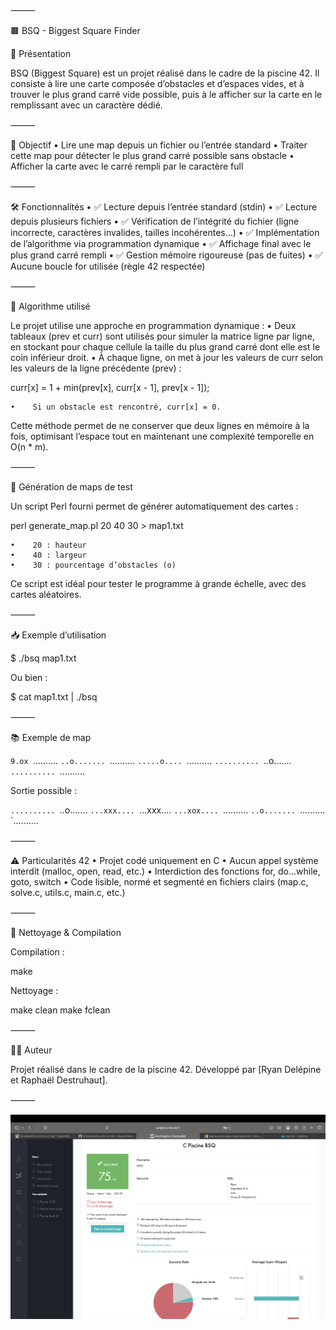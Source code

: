 ⸻

🟫 BSQ - Biggest Square Finder

📌 Présentation

BSQ (Biggest Square) est un projet réalisé dans le cadre de la piscine 42.
Il consiste à lire une carte composée d’obstacles et d’espaces vides, et à trouver le plus grand carré vide possible, puis à le afficher sur la carte en le remplissant avec un caractère dédié.

⸻

🧠 Objectif
    •    Lire une map depuis un fichier ou l’entrée standard
    •    Traiter cette map pour détecter le plus grand carré possible sans obstacle
    •    Afficher la carte avec le carré rempli par le caractère full

⸻

🛠️ Fonctionnalités
    •    ✅ Lecture depuis l’entrée standard (stdin)
    •    ✅ Lecture depuis plusieurs fichiers
    •    ✅ Vérification de l’intégrité du fichier (ligne incorrecte, caractères invalides, tailles incohérentes…)
    •    ✅ Implémentation de l’algorithme via programmation dynamique
    •    ✅ Affichage final avec le plus grand carré rempli
    •    ✅ Gestion mémoire rigoureuse (pas de fuites)
    •    ✅ Aucune boucle for utilisée (règle 42 respectée)

⸻

🔎 Algorithme utilisé

Le projet utilise une approche en programmation dynamique :
    •    Deux tableaux (prev et curr) sont utilisés pour simuler la matrice ligne par ligne, en stockant pour chaque cellule la taille du plus grand carré dont elle est le coin inférieur droit.
    •    À chaque ligne, on met à jour les valeurs de curr selon les valeurs de la ligne précédente (prev) :

curr[x] = 1 + min(prev[x], curr[x - 1], prev[x - 1]);


    •    Si un obstacle est rencontré, curr[x] = 0.

Cette méthode permet de ne conserver que deux lignes en mémoire à la fois, optimisant l’espace tout en maintenant une complexité temporelle en O(n * m).

⸻

🧪 Génération de maps de test

Un script Perl fourni permet de générer automatiquement des cartes :

perl generate_map.pl 20 40 30 > map1.txt

    •    20 : hauteur
    •    40 : largeur
    •    30 : pourcentage d’obstacles (o)

Ce script est idéal pour tester le programme à grande échelle, avec des cartes aléatoires.

⸻

📥 Exemple d’utilisation

$ ./bsq map1.txt

Ou bien :

$ cat map1.txt | ./bsq


⸻

📚 Exemple de map

`9.ox
`..........
`..o.......
`..........
`.....o....
`..........
`..........
`..o.......
`..........
`..........

Sortie possible :

`..........
`..o.......
`...xxx....
`...xxx....
`...xox....
`..........
`..o.......
`..........
`..........

⸻

⚠️ Particularités 42
    •    Projet codé uniquement en C
    •    Aucun appel système interdit (malloc, open, read, etc.)
    •    Interdiction des fonctions for, do…while, goto, switch
    •    Code lisible, normé et segmenté en fichiers clairs (map.c, solve.c, utils.c, main.c, etc.)

⸻

🧹 Nettoyage & Compilation

Compilation :

make

Nettoyage :

make clean
make fclean


⸻

🧑‍💻 Auteur

Projet réalisé dans le cadre de la piscine 42.
Développé par [Ryan Delépine et Raphaël Destruhaut].

⸻



![Valid](https://github.com/Vibes33/Piscine-42/blob/main/BSQ(BiggestSQuare)/Images/Screenshot%202025-07-31%20at%2020.15.29.png)

